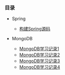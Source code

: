 ### 目录

* Spring

  * [构建Spring源码](/Spring/1.build-spring-source) 

    

* MongoDB
  * [MongoDB学习记录1](/MongoDB/mongo-note1)
  * [MongoDB学习记录2](/MongoDB/mongo-note2)
  * [MongoDB学习记录3](/MongoDB/mongo-note3)
  * [MongoDB学习记录4](/MongoDB/mongo-note4)

